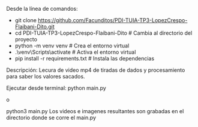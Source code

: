 Desde la línea de comandos:

* git clone https://github.com/Facunditos/PDI-TUIA-TP3-LopezCrespo-Flaibani-Dito.git
* cd PDI-TUIA-TP3-LopezCrespo-Flaibani-Dito       # Cambia al directorio del proyecto
* python -m venv venv             # Crea el entorno virtual
* .\venv\Scripts\activate         # Activa el entorno virtual
* pip install -r requirements.txt # Instala las dependencias


Descripción:
Lecura de video mp4 de tiradas de dados y procesamiento para saber los valores sacados.

Ejecutar desde terminal:
python main.py

o

python3 main.py
Los videos e imagenes resultantes son grabadas en el directorio donde se corre el main.py




